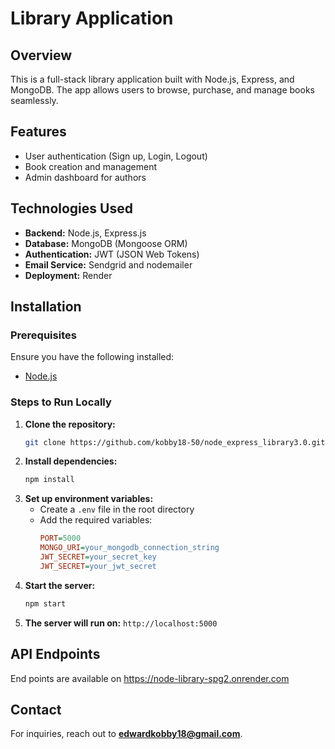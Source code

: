 # Library Application

## Overview
This is a full-stack library application built with Node.js, Express, and MongoDB. The app allows users to browse, purchase, and manage books seamlessly.

## Features
- User authentication (Sign up, Login, Logout)
- Book creation and management
- Admin dashboard for authors

## Technologies Used
- **Backend:** Node.js, Express.js
- **Database:** MongoDB (Mongoose ORM)
- **Authentication:** JWT (JSON Web Tokens)
- **Email Service:** Sendgrid and nodemailer
- **Deployment:** Render

## Installation

### Prerequisites
Ensure you have the following installed:
- [Node.js](https://nodejs.org/)

### Steps to Run Locally
1. **Clone the repository:**
   ```sh
   git clone https://github.com/kobby18-50/node_express_library3.0.git
   ```
2. **Install dependencies:**
   ```sh
   npm install
   ```
3. **Set up environment variables:**
   - Create a `.env` file in the root directory
   - Add the required variables:
     ```ini
     PORT=5000
     MONGO_URI=your_mongodb_connection_string
     JWT_SECRET=your_secret_key
     JWT_SECRET=your_jwt_secret
     ```
4. **Start the server:**
   ```sh
   npm start
   ```
5. **The server will run on:** `http://localhost:5000`

## API Endpoints
End points are available on https://node-library-spg2.onrender.com

## Contact
For inquiries, reach out to **edwardkobby18@gmail.com**.

